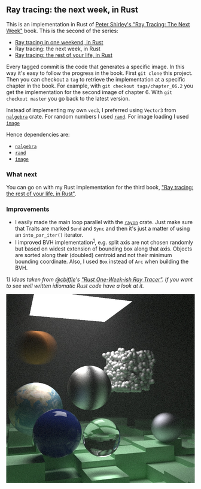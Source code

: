 ## Ray tracing: the next week, in Rust

This is an implementation in Rust of [Peter Shirley's "Ray Tracing: The Next Week"](https://raytracing.github.io/books/RayTracingTheNextWeek.html) book.
This is the second of the series:

- [Ray tracing in one weekend, in Rust](https://github.com/fralken/ray-tracing-in-one-weekend)
- Ray tracing: the next week, in Rust
- [Ray tracing: the rest of your life, in Rust](https://github.com/fralken/ray-tracing-the-rest-of-your-life)

Every tagged commit is the code that generates a specific image. In this way it's easy to follow the progress in the book.
First `git clone` this project. Then you can checkout a `tag` to retrieve the implementation at a specific chapter in the book.
For example, with `git checkout tags/chapter_06.2` you get the implementation for the second image of chapter 6.
With `git checkout master` you go back to the latest version.

Instead of implementing my own `vec3`, I preferred using `Vector3` from [`nalgebra`](https://crates.io/crates/nalgebra) crate.
For random numbers I used [`rand`](https://crates.io/crates/rand). For image loading I used [`image`](https://crates.io/crates/image)

Hence dependencies are:
- [`nalgebra`](https://www.nalgebra.org)
- [`rand`](https://rust-random.github.io/book/)
- [`image`](https://github.com/image-rs/image)

### What next

You can go on with my Rust implementation for the third book, ["Ray tracing: the rest of your life, in Rust"](https://github.com/fralken/ray-tracing-the-rest-of-your-life).

### Improvements

- I easily made the main loop parallel with the [`rayon`](https://crates.io/crates/rayon) crate.
Just make sure that Traits are marked `Send` and `Sync` and then it's just a matter of using an `into_par_iter()` iterator.
- I improved BVH implementation<sup>[1](#footnote1)</sup>, e.g. split axis are not chosen randomly but based on widest extension of bounding box along that axis.
Objects are sorted along their (doubled) centroid and not their minimum bounding coordinate. Also, I used `Box` instead of `Arc` when building the BVH.

<a name="footnote1">1)</a> _Ideas taken from [@cbiffle](https://github.com/cbiffle)'s ["Rust One-Week-ish Ray Tracer"](https://github.com/cbiffle/rtiow-rust). If you want to see well written idiomatic Rust code have a look at it._

![Ray Tracing](image.jpg)
